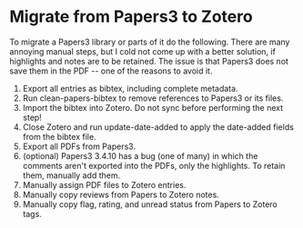 # Migrate from Papers3 to Zotero

To migrate a Papers3 library or parts of it do the following. There are many annoying manual steps, but I cold not come up with a better solution, if highlights and notes are to be retained. The issue is that Papers3 does not save them in the PDF -- one of the reasons to avoid it.

1. Export all entries as bibtex, including complete metadata.
2. Run clean-papers-bibtex to remove references to Papers3 or its files.
3. Import the bibtex into Zotero. Do not sync before performing the next step!
4. Close Zotero and run update-date-added to apply the date-added fields from the bibtex file.
5. Export all PDFs from Papers3.
6. (optional) Papers3 3.4.10 has a bug (one of many) in which the comments aren't exported into the PDFs, only the highlights. To retain them, manually add them.
7. Manually assign PDF files to Zotero entries.
8. Manually copy reviews from Papers to Zotero notes.
9. Manually copy flag, rating, and unread status from Papers to Zotero tags.

